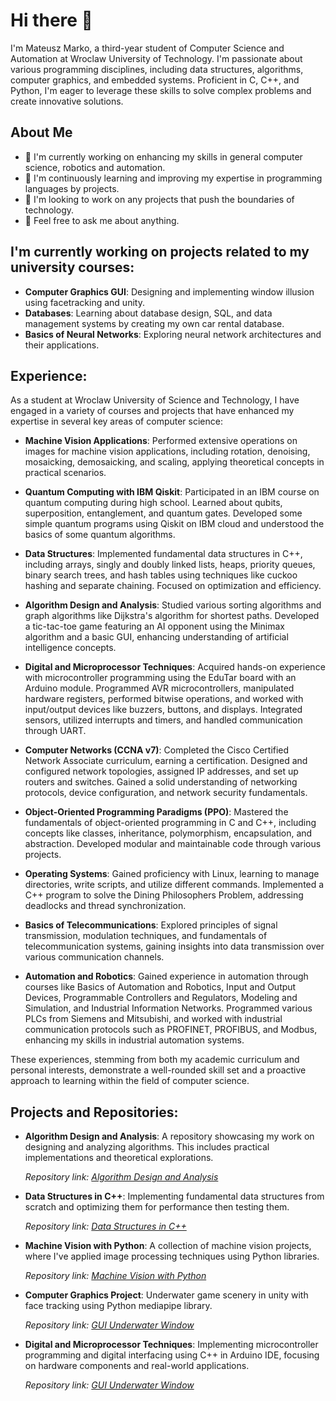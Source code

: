 # Hi there 👋

I'm Mateusz Marko, a third-year student of Computer Science and Automation at Wroclaw University of Technology. I'm passionate about various programming disciplines, including data structures, algorithms, computer graphics, and embedded systems. Proficient in C, C++, and Python, I'm eager to leverage these skills to solve complex problems and create innovative solutions.

## About Me

- 🔭 I'm currently working on enhancing my skills in general computer science, robotics and automation.
- 🌱 I'm continuously learning and improving my expertise in programming languages by projects.
- 👯 I'm looking to work on any projects that push the boundaries of technology.
- 💬 Feel free to ask me about anything.

## I'm currently working on projects related to my university courses:

- **Computer Graphics GUI**: Designing and implementing window illusion using facetracking and unity.
- **Databases**: Learning about database design, SQL, and data management systems by creating my own car rental database.
- **Basics of Neural Networks**: Exploring neural network architectures and their applications.

## Experience:

As a student at Wroclaw University of Science and Technology, I have engaged in a variety of courses and projects that have enhanced my expertise in several key areas of computer science:

- **Machine Vision Applications**: Performed extensive operations on images for machine vision applications, including rotation, denoising, mosaicking, demosaicking, and scaling, applying theoretical concepts in practical scenarios.

- **Quantum Computing with IBM Qiskit**: Participated in an IBM course on quantum computing during high school. Learned about qubits, superposition, entanglement, and quantum gates. Developed some simple quantum programs using Qiskit on IBM cloud and understood the basics of some quantum algorithms.

- **Data Structures**: Implemented fundamental data structures in C++, including arrays, singly and doubly linked lists, heaps, priority queues, binary search trees, and hash tables using techniques like cuckoo hashing and separate chaining. Focused on optimization and efficiency.

- **Algorithm Design and Analysis**: Studied various sorting algorithms and graph algorithms like Dijkstra's algorithm for shortest paths. Developed a tic-tac-toe game featuring an AI opponent using the Minimax algorithm and a basic GUI, enhancing understanding of artificial intelligence concepts.

- **Digital and Microprocessor Techniques**: Acquired hands-on experience with microcontroller programming using the EduTar board with an Arduino module. Programmed AVR microcontrollers, manipulated hardware registers, performed bitwise operations, and worked with input/output devices like buzzers, buttons, and displays. Integrated sensors, utilized interrupts and timers, and handled communication through UART.

- **Computer Networks (CCNA v7)**: Completed the Cisco Certified Network Associate curriculum, earning a certification. Designed and configured network topologies, assigned IP addresses, and set up routers and switches. Gained a solid understanding of networking protocols, device configuration, and network security fundamentals.

- **Object-Oriented Programming Paradigms (PPO)**: Mastered the fundamentals of object-oriented programming in C and C++, including concepts like classes, inheritance, polymorphism, encapsulation, and abstraction. Developed modular and maintainable code through various projects.

- **Operating Systems**: Gained proficiency with Linux, learning to manage directories, write scripts, and utilize different commands. Implemented a C++ program to solve the Dining Philosophers Problem, addressing deadlocks and thread synchronization.

- **Basics of Telecommunications**: Explored principles of signal transmission, modulation techniques, and fundamentals of telecommunication systems, gaining insights into data transmission over various communication channels.

- **Automation and Robotics**: Gained experience in automation through courses like Basics of Automation and Robotics, Input and Output Devices, Programmable Controllers and Regulators, Modeling and Simulation, and Industrial Information Networks. Programmed various PLCs from Siemens and Mitsubishi, and worked with industrial communication protocols such as PROFINET, PROFIBUS, and Modbus, enhancing my skills in industrial automation systems.

These experiences, stemming from both my academic curriculum and personal interests, demonstrate a well-rounded skill set and a proactive approach to learning within the field of computer science.



## Projects and Repositories:

- **Algorithm Design and Analysis**: A repository showcasing my work on designing and analyzing algorithms. This includes practical implementations and theoretical explorations.
  
  _Repository link: [Algorithm Design and Analysis](https://github.com/MrMatier/Algorithm-Design-and-Analysis)_

- **Data Structures in C++**: Implementing fundamental data structures from scratch and optimizing them for performance then testing them.
  
  _Repository link: [Data Structures in C++](https://github.com/MrMatier/Data-Structures)_

- **Machine Vision with Python**: A collection of machine vision projects, where I've applied image processing techniques using Python libraries.
  
  _Repository link: [Machine Vision with Python](https://github.com/MrMatier/Machine-Vision)_

- **Computer Graphics Project**: Underwater game scenery in unity with face tracking using Python mediapipe library.
  
  _Repository link: [GUI Underwater Window](https://github.com/MrMatier/Computer-Graphics-GUI)_

- **Digital and Microprocessor Techniques**: Implementing microcontroller programming and digital interfacing using C++ in Arduino IDE, focusing on hardware components and real-world applications.

  _Repository link: [GUI Underwater Window](https://github.com/MrMatier/Digital-and-Microprocessor-Techniques)_

